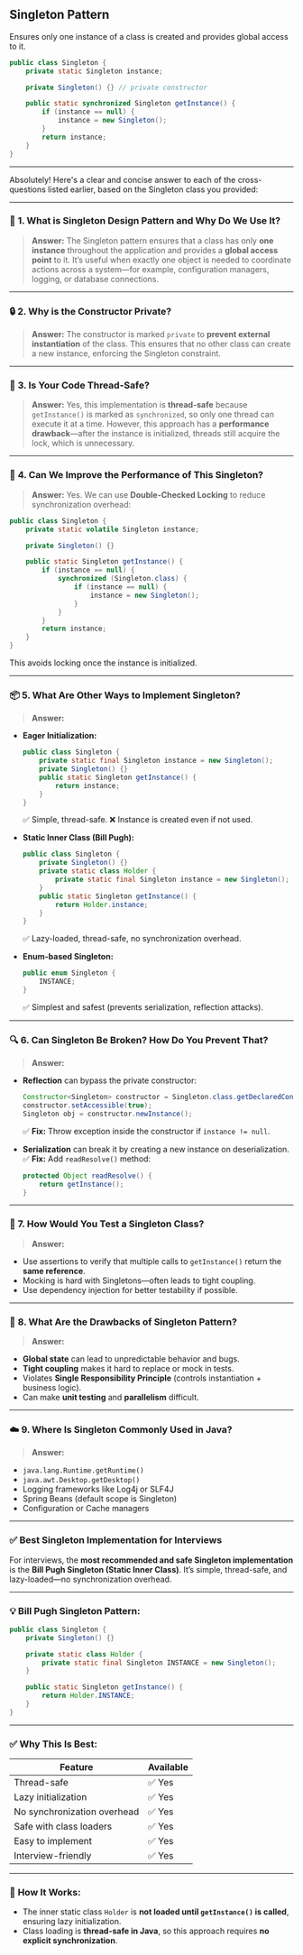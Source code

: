## Singleton Pattern

Ensures only one instance of a class is created and provides global access to it.

```java
public class Singleton {
    private static Singleton instance;

    private Singleton() {} // private constructor

    public static synchronized Singleton getInstance() {
        if (instance == null) {
            instance = new Singleton();
        }
        return instance;
    }
}
```

---

Absolutely! Here's a clear and concise answer to each of the cross-questions listed earlier, based on the Singleton class you provided:

---

### 🔁 **1. What is Singleton Design Pattern and Why Do We Use It?**

> **Answer:**
> The Singleton pattern ensures that a class has only **one instance** throughout the application and provides a **global access point** to it. It’s useful when exactly one object is needed to coordinate actions across a system—for example, configuration managers, logging, or database connections.

---

### 🔒 **2. Why is the Constructor Private?**

> **Answer:**
> The constructor is marked `private` to **prevent external instantiation** of the class. This ensures that no other class can create a new instance, enforcing the Singleton constraint.

---

### 🧵 **3. Is Your Code Thread-Safe?**

> **Answer:**
> Yes, this implementation is **thread-safe** because `getInstance()` is marked as `synchronized`, so only one thread can execute it at a time.
> However, this approach has a **performance drawback**—after the instance is initialized, threads still acquire the lock, which is unnecessary.

---

### 🐌 **4. Can We Improve the Performance of This Singleton?**

> **Answer:**
> Yes. We can use **Double-Checked Locking** to reduce synchronization overhead:

```java
public class Singleton {
    private static volatile Singleton instance;

    private Singleton() {}

    public static Singleton getInstance() {
        if (instance == null) {
            synchronized (Singleton.class) {
                if (instance == null) {
                    instance = new Singleton();
                }
            }
        }
        return instance;
    }
}
```

This avoids locking once the instance is initialized.

---

### 📦 **5. What Are Other Ways to Implement Singleton?**

> **Answer:**

* **Eager Initialization:**

  ```java
  public class Singleton {
      private static final Singleton instance = new Singleton();
      private Singleton() {}
      public static Singleton getInstance() {
          return instance;
      }
  }
  ```

  ✅ Simple, thread-safe. ❌ Instance is created even if not used.

* **Static Inner Class (Bill Pugh):**

  ```java
  public class Singleton {
      private Singleton() {}
      private static class Holder {
          private static final Singleton instance = new Singleton();
      }
      public static Singleton getInstance() {
          return Holder.instance;
      }
  }
  ```

  ✅ Lazy-loaded, thread-safe, no synchronization overhead.

* **Enum-based Singleton:**

  ```java
  public enum Singleton {
      INSTANCE;
  }
  ```

  ✅ Simplest and safest (prevents serialization, reflection attacks).

---

### 🔍 **6. Can Singleton Be Broken? How Do You Prevent That?**

> **Answer:**

* **Reflection** can bypass the private constructor:

  ```java
  Constructor<Singleton> constructor = Singleton.class.getDeclaredConstructor();
  constructor.setAccessible(true);
  Singleton obj = constructor.newInstance();
  ```

  ✅ **Fix:** Throw exception inside the constructor if `instance != null`.

* **Serialization** can break it by creating a new instance on deserialization.
  ✅ **Fix:** Add `readResolve()` method:

  ```java
  protected Object readResolve() {
      return getInstance();
  }
  ```

---

### 🧪 **7. How Would You Test a Singleton Class?**

> **Answer:**

* Use assertions to verify that multiple calls to `getInstance()` return the **same reference**.
* Mocking is hard with Singletons—often leads to tight coupling.
* Use dependency injection for better testability if possible.

---

### 🧠 **8. What Are the Drawbacks of Singleton Pattern?**

> **Answer:**

* **Global state** can lead to unpredictable behavior and bugs.
* **Tight coupling** makes it hard to replace or mock in tests.
* Violates **Single Responsibility Principle** (controls instantiation + business logic).
* Can make **unit testing** and **parallelism** difficult.

---

### ☁️ **9. Where Is Singleton Commonly Used in Java?**

> **Answer:**

* `java.lang.Runtime.getRuntime()`
* `java.awt.Desktop.getDesktop()`
* Logging frameworks like Log4j or SLF4J
* Spring Beans (default scope is Singleton)
* Configuration or Cache managers

---


### ✅ **Best Singleton Implementation for Interviews**

For interviews, the **most recommended and safe Singleton implementation** is the **Bill Pugh Singleton (Static Inner Class)**. It’s simple, thread-safe, and lazy-loaded—no synchronization overhead.

---

### 💡 **Bill Pugh Singleton Pattern:**

```java
public class Singleton {
    private Singleton() {}

    private static class Holder {
        private static final Singleton INSTANCE = new Singleton();
    }

    public static Singleton getInstance() {
        return Holder.INSTANCE;
    }
}
```

---

### ✅ **Why This Is Best:**

| Feature                     | Available |
| --------------------------- | --------- |
| Thread-safe                 | ✅ Yes     |
| Lazy initialization         | ✅ Yes     |
| No synchronization overhead | ✅ Yes     |
| Safe with class loaders     | ✅ Yes     |
| Easy to implement           | ✅ Yes     |
| Interview-friendly          | ✅ Yes     |

---

### 🧠 **How It Works:**

* The inner static class `Holder` is **not loaded until `getInstance()` is called**, ensuring lazy initialization.
* Class loading is **thread-safe in Java**, so this approach requires **no explicit synchronization**.
